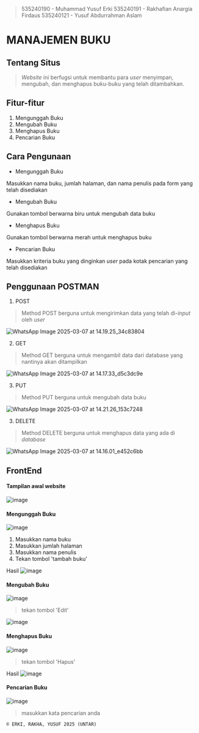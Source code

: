 > 535240190 - Muhammad Yusuf Erki
> 535240191 - Rakhafian Anargia Firdaus
> 535240121 - Yusuf Abdurrahman Aslam

<h1>
    MANAJEMEN BUKU
</h1>

<h2>
    Tentang Situs
</h2>

> *Website* ini berfugsi untuk membantu para *user* menyimpan, mengubah, dan menghapus buku-buku yang telah ditambahkan.


<h2>
    Fitur-fitur 
</h2>

1. Mengunggah Buku
2. Mengubah Buku
3. Menghapus Buku
4. Pencarian Buku

<h2>
    Cara Pengunaan 
</h2>


* Mengunggah Buku
<p>
    Masukkan nama buku, jumlah halaman, dan nama penulis pada form yang telah disediakan
</p>

* Mengubah Buku
<p>
    Gunakan tombol berwarna biru untuk mengubah data buku
</p>

* Menghapus Buku
<p>
    Gunakan tombol berwarna merah untuk menghapus buku
</p>

* Pencarian Buku
<p>
    Masukkan kriteria buku yang dinginkan <i>user</i> pada kotak pencarian yang telah disediakan
</p>

<h2>
    Penggunaan POSTMAN
</h2>

1. POST
> Method POST berguna untuk mengirimkan data yang telah di-*input* oleh *user*

![WhatsApp Image 2025-03-07 at 14.19.25_34c83804](https://hackmd.io/_uploads/SyGYymOikx.jpg)

2. GET
> Method GET berguna untuk mengambil data dari database yang nantinya akan ditampilkan 

![WhatsApp Image 2025-03-07 at 14.17.33_d5c3dc9e](https://hackmd.io/_uploads/rymakXdske.jpg)

3. PUT
> Method PUT berguna untuk mengubah data buku

![WhatsApp Image 2025-03-07 at 14.21.26_153c7248](https://hackmd.io/_uploads/BJKklQuoJe.jpg)

3. DELETE
> Method DELETE berguna untuk menghapus data yang ada di *database*

![WhatsApp Image 2025-03-07 at 14.16.01_e452c6bb](https://hackmd.io/_uploads/Hy4bgXOj1e.jpg)

<h2>
    FrontEnd
</h2>

<h4>
    Tampilan awal website
</h4>

![image](https://hackmd.io/_uploads/BkYo0HOi1x.png)

<h4>Mengunggah Buku</h4>

![image](https://hackmd.io/_uploads/rJzc-Udskl.png)
1. Masukkan nama buku
2. Masukkan jumlah halaman
3. Masukkan nama penulis
4. Tekan tombol 'tambah buku'

Hasil
![image](https://hackmd.io/_uploads/rk1MCS_s1g.png)



<h4>Mengubah Buku</h4>

![image](https://hackmd.io/_uploads/Bkm_kL_jJl.png)
> tekan tombol 'Edit'

![image](https://hackmd.io/_uploads/rJvGJIOs1x.png)


<h4>Menghapus Buku</h4>

![image](https://hackmd.io/_uploads/SJBqyL_o1l.png)
> tekan tombol 'Hapus'

Hasil
![image](https://hackmd.io/_uploads/rJDUgL_j1l.png)



<h4>Pencarian Buku</h4>

![image](https://hackmd.io/_uploads/r1gGgIOoyg.png)
> masukkan kata pencarian anda
 

```
© ERKI, RAKHA, YUSUF 2025 (UNTAR)
```
